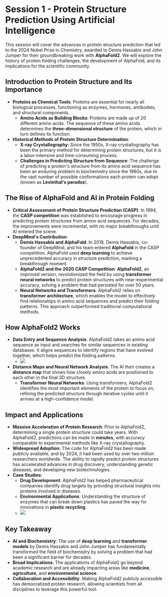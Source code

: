 # Session 1 - Protein Structure Prediction Using Artificial Intelligence

This session will cover the advances in protein structure prediction that led to the 2024 Nobel Prize in Chemistry, awarded to Demis Hassabis and John Jumper for their groundbreaking work with **AlphaFold2**. We will explore the history of protein folding challenges, the development of AlphaFold, and its implications for the scientific community.

## Introduction to Protein Structure and Its Importance

- **Proteins as Chemical Tools**: Proteins are essential for nearly all biological processes, functioning as enzymes, hormones, antibodies, and structural components.
  - **Amino Acids as Building Blocks**: Proteins are made up of 20 different amino acids. The sequence of these amino acids determines the **three-dimensional structure** of the protein, which in turn defines its function.
- **Historical Methods of Protein Structure Determination**:
  - **X-ray Crystallography**: Since the 1950s, X-ray crystallography has been the primary method for determining protein structures, but it is a labor-intensive and time-consuming process.
  - **Challenges in Predicting Structure from Sequence**: The challenge of predicting a protein's structure from its amino acid sequence has been an enduring problem in biochemistry since the 1960s, due to the vast number of possible conformations each protein can adopt (known as **Levinthal's paradox**).

## The Rise of AlphaFold and AI in Protein Folding

- **Critical Assessment of Protein Structure Prediction (CASP)**: In 1994, the **CASP competition** was established to encourage progress in predicting protein structures from amino acid sequences. For decades, the improvements were incremental, with no major breakthroughs until AI entered the scene.
- **DeepMind's Contribution**:
  - **Demis Hassabis and AlphaFold**: In 2018, Demis Hassabis, co-founder of DeepMind, and his team entered **AlphaFold** in the CASP competition. AlphaFold used **deep learning** to achieve unprecedented accuracy in structure prediction, marking a breakthrough moment.
  - **AlphaFold2 and the 2020 CASP Competition**: **AlphaFold2**, an improved version, revolutionized the field by using **transformer neural networks** to predict protein structures with near-experimental accuracy, solving a problem that had persisted for over 50 years.
  - **Neural Networks and Transformers**: AlphaFold2 relies on **transformer architecture**, which enables the model to effectively find relationships in amino acid sequences and predict their folding patterns. This approach outperformed traditional computational methods.

## How AlphaFold2 Works

- **Data Entry and Sequence Analysis**: AlphaFold2 takes an amino acid sequence as input and searches for similar sequences in existing databases. It aligns sequences to identify regions that have evolved together, which helps predict the folding patterns.
  - ![](figs/fig2_ke_en_24.jpeg)
- **Distance Maps and Neural Network Analysis**: The AI then creates a **distance map** that shows how closely amino acids are positioned to each other in the final 3D structure.
  - **Transformer Neural Networks**: Using transformers, AlphaFold2 identifies the most important elements of the protein to focus on, refining the predicted structure through iterative cycles until it arrives at a high-confidence model.

## Impact and Applications

- **Massive Acceleration of Protein Research**: Prior to AlphaFold2, determining a single protein structure could take years. With AlphaFold2, predictions can be made in **minutes**, with accuracy comparable to experimental methods like X-ray crystallography.
- **Widespread Adoption**: The code for AlphaFold2 has been made publicly available, and by 2024, it had been used by over two million researchers worldwide. The ability to rapidly predict protein structures has accelerated advances in drug discovery, understanding genetic diseases, and developing new biotechnologies.
- **Case Studies**:
  - **Drug Development**: AlphaFold2 has helped pharmaceutical companies identify drug targets by providing structural insights into proteins involved in diseases.
  - **Environmental Applications**: Understanding the structure of enzymes that can break down plastics has paved the way for innovations in **plastic recycling**.
  - ![](figs/fig5_ke_en_24.jpeg)

## Key Takeaway

- **AI and Biochemistry**: The use of **deep learning** and **transformer models** by Demis Hassabis and John Jumper has fundamentally transformed the field of biochemistry by solving a problem that had been a significant barrier for decades.
- **Broad Implications**: The applications of AlphaFold2 go beyond academic research and are already impacting areas like **medicine**, **agriculture**, and **environmental science**.
- **Collaboration and Accessibility**: Making AlphaFold2 publicly accessible has democratized protein research, allowing scientists from all disciplines to leverage this powerful tool.
